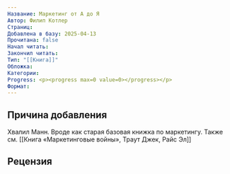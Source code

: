 ```yaml
---
Название: Маркетинг от А до Я
Автор: Филип Котлер
Страниц: 
Добавлена в базу: 2025-04-13
Прочитана: false
Начал читать: 
Закончил читать: 
Тип: "[[Книга]]"
Обложка: 
Категории: 
Progress: <p><progress max=0 value=0></progress></p>
Формат:
---
```

## Причина добавления

Хвалил Манн. Вроде как старая базовая книжка по маркетингу. Также см. [[Книга «Маркетинговые войны»,  Траут Джек, Райс Эл]]

## Рецензия